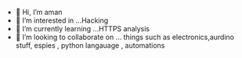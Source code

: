 - 👋 Hi, I’m aman
- 👀 I’m interested in ...Hacking 
- 🌱 I’m currently learning ...HTTPS analysis
- 💞️ I’m looking to collaborate on ... things such as electronics,aurdino stuff, espies , python langauage , automations




